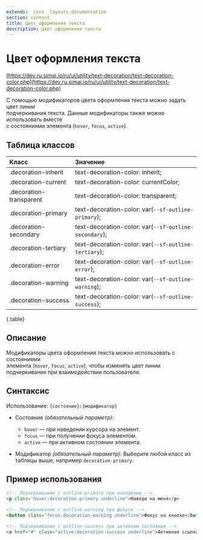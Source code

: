 ```yaml
---
extends: _core._layouts.documentation
section: content
title: Цвет оформления текста
description: Цвет оформления текста
---
```


# Цвет оформления текста

[https://dev.ru.simai.io/ru/ui/utility/text-decoration/text-decoration-color.php](https://dev.ru.simai.io/ru/ui/utility/text-decoration/text-decoration-color.php)

С помощью модификаторов цвета оформления текста можно задать цвет линии  
подчеркивания текста. Данные модификаторы также можно использовать вместе  
с состояниями элемента (`hover`, `focus`, `active`).

## Таблица классов

| Класс                   | Значение                          |
|:------------------------|:------------------------------------------------------|
| .decoration-inherit     | text-decoration-color: inherit;                       |
| .decoration-current     | text-decoration-color: currentColor;                  |
| .decoration-transparent | text-decoration-color: transparent;                   |
| .decoration-primary     | text-decoration-color: var(`--sf-outline-primary`);   |
| .decoration-secondary   | text-decoration-color: var(`--sf-outline-secondary`); |
| .decoration-tertiary    | text-decoration-color: var(`--sf-outline-tertiary`);  |
| .decoration-error       | text-decoration-color: var(`--sf-outline-error`);     |
| .decoration-warning     | text-decoration-color: var(`--sf-outline-warning`);   |
| .decoration-success     | text-decoration-color: var(`--sf-outline-success`);   |
{.table}

## Описание

Модификаторы цвета оформления текста можно использовать с состояниями  
элемента (`hover`, `focus`, `active`), чтобы изменять цвет линии  
подчеркивания при взаимодействии пользователя.

## Синтаксис

Использование: `{состояние}:{модификатор}`

- Состояние *(обязательный параметр)*:

    - `hover` — при наведении курсора на элемент.
    - `focus` — при получении фокуса элементом.
    - `active` — при активном состоянии элемента.
- Модификатор *(обязательный параметр)*: Выберите любой класс из таблицы выше, например `decoration-primary`.

## Пример использования

```html
<!-- Подчеркивание с outline-primary при наведении -->
<p class="hover:decoration-primary underline">Наведи на меня</p>

<!-- Подчеркивание с outline-warning при фокусе -->
<button class="focus:decoration-warning underline">Фокус на кнопке</button>

<!-- Подчеркивание с outline-success при активном состоянии -->
<a href="#" class="active:decoration-success underline">Активная ссылка</a>
```
